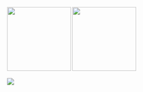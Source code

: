 <div display="flex" justify-content="space-between" width="100vw">
<img align="left" height="150px" src="https://github-readme-stats.vercel.app/api/top-langs?username=patrickdmatos&langs_count=8&theme=tokyonight&hide_border=true&custom_title=Top%20Linguagens&cache_seconds=14400" />
  <img height="150px" src="https://streak-stats.demolab.com?user=patrickdmatos&theme=tokyonight&hide_border=true" />
</div>
<br>
<div width="100%" height="10px" style="background-color: #ffffff;"></div>
<img align="center" src="https://github-readme-activity-graph.vercel.app/graph?username=patrickdmatos&theme=tokyo-night&hide_border=true&show_icons=true&custom_title=Grafico%20de%20Contribuicao" />
